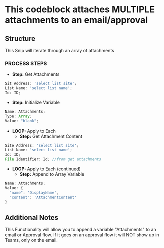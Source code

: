 # This codeblock attaches MULTIPLE attachments to an email/approval

## Structure

This Snip will iterate through an array of attachments

### PROCESS STEPS

- **Step:** Get Attachments

```js
Sit Address: 'select list site';
List Name: 'select list name';
Id: ID;
```

- **Step:** Initialize Variable

```js
Name: Attachments;
Type: Array;
Value: "blank";
```

- **LOOP:** Apply to Each
  - **Step:** Get Attachment Content

```js
Site Address: 'select list site';
List Name: 'select list name';
Id: ID;
File Identifier: Id; //from get attachments
```

- **LOOP:** Apply to Each (continued)
  - **Step:** Append to Array Variable

```js
Name: Attachments;
Value: {
  "name": 'DisplayName',
  "content": 'AttachmentContent'
}
```

## Additional Notes

This Functionality will allow you to append a variable "Attachments" to an email or Approval flow. If it goes on an approval flow it will NOT show up in Teams, only on the email.
